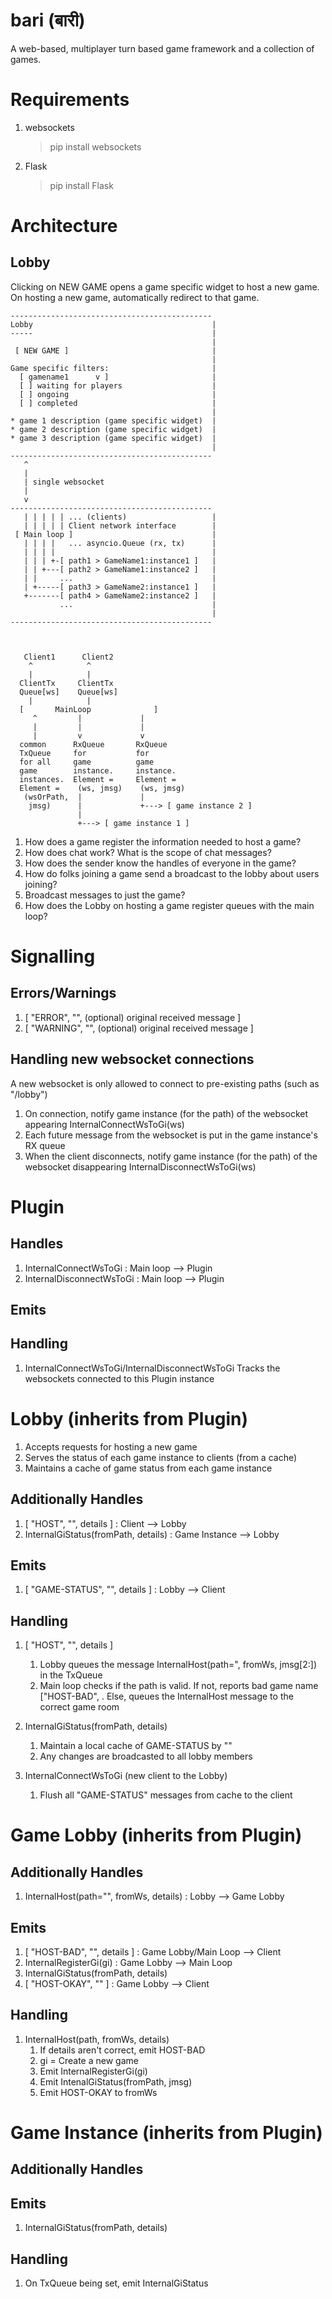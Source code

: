 bari (बारी)
==========

A web-based, multiplayer turn based game framework and a collection of games.

Requirements
============

1. websockets

   > pip install websockets

2. Flask

   > pip install Flask

Architecture
============

Lobby
-----

Clicking on NEW GAME opens a game specific widget to host a new game. On
hosting a new game, automatically redirect to that game.

    ---------------------------------------------
    Lobby                                        |
    -----                                        |
                                                 |
     [ NEW GAME ]                                |
                                                 |
    Game specific filters:                       |
      [ gamename1      v ]                       |
      [ ] waiting for players                    |
      [ ] ongoing                                |
      [ ] completed                              |
                                                 |
    * game 1 description (game specific widget)  |
    * game 2 description (game specific widget)  |
    * game 3 description (game specific widget)  |
                                                 |
    ---------------------------------------------
       ^
       |
       | single websocket
       |
       v
    ---------------------------------------------
       | | | | | ... (clients)                   |
       | | | | | Client network interface        |
     [ Main loop ]                               |
       | | | |   ... asyncio.Queue (rx, tx)      |
       | | | |                                   |
       | | | +-[ path1 > GameName1:instance1 ]   |
       | | +---[ path2 > GameName1:instance2 ]   |
       | |     ...                               |
       | +-----[ path3 > GameName2:instance1 ]   |
       +-------[ path4 > GameName2:instance2 ]   |
               ...                               |
                                                 |
    ---------------------------------------------


    
       Client1      Client2
        ^            ^
        |            |
      ClientTx     ClientTx
      Queue[ws]    Queue[ws]
        |            |
      [       MainLoop              ]
         ^         |             |
         |         |             |
         |         v             v
      common      RxQueue       RxQueue
      TxQueue     for           for
      for all     game          game
      game        instance.     instance.
      instances.  Element =     Element =
      Element =    (ws, jmsg)    (ws, jmsg)
       (wsOrPath,  |             |
        jmsg)      |             +---> [ game instance 2 ]
                   |
                   +---> [ game instance 1 ]


1. How does a game register the information needed to host a game?
2. How does chat work? What is the scope of chat messages?
3. How does the sender know the handles of everyone in the game?
4. How do folks joining a game send a broadcast to the lobby about users joining?
5. Broadcast messages to just the game?
6. How does the Lobby on hosting a game register queues with the main loop?


Signalling
==========

Errors/Warnings
---------------

1. [ "ERROR", "<explanation>", (optional) original received message ]
2. [ "WARNING", "<explanation>", (optional) original received message ]

Handling new websocket connections
----------------------------------
A new websocket is only allowed to connect to pre-existing paths (such as "/lobby")

1. On connection, notify game instance (for the path) of the websocket appearing
   InternalConnectWsToGi(ws)
2. Each future message from the websocket is put in the game instance's RX queue
3. When the client disconnects, notify game instance (for the path) of the websocket disappearing
   InternalDisconnectWsToGi(ws)


Plugin
======

Handles
-------
1. InternalConnectWsToGi : Main loop --> Plugin
2. InternalDisconnectWsToGi : Main loop --> Plugin

Emits
-----

Handling
--------
1. InternalConnectWsToGi/InternalDisconnectWsToGi
   Tracks the websockets connected to this Plugin instance


Lobby (inherits from Plugin)
============================

1. Accepts requests for hosting a new game
2. Serves the status of each game instance to clients (from a cache)
3. Maintains a cache of game status from each game instance

Additionally Handles
--------------------
1. [ "HOST", "<game-name or path>", details ] : Client --> Lobby
2. InternalGiStatus(fromPath, details) : Game Instance --> Lobby

Emits
-----
1. [ "GAME-STATUS", "<game-instance or path>", details ] : Lobby --> Client

Handling
--------
1. [ "HOST", "<game-name>", details ]
   1. Lobby queues the message InternalHost(path="<game-name>, fromWs, jmsg[2:]) in the TxQueue
   2. Main loop checks if the path is valid. If not, reports bad game name ["HOST-BAD", . Else, queues the InternalHost message to the correct game room

2. InternalGiStatus(fromPath, details)
   1. Maintain a local cache of GAME-STATUS by "<game-instance or path>"
   2. Any changes are broadcasted to all lobby members

3. InternalConnectWsToGi (new client to the Lobby)
   1. Flush all "GAME-STATUS" messages from cache to the client


Game Lobby (inherits from Plugin)
=================================

Additionally Handles
--------------------
1. InternalHost(path="<game-name>", fromWs, details) : Lobby --> Game Lobby

Emits
-----
1. [ "HOST-BAD", "<explanation>", details ] : Game Lobby/Main Loop --> Client
2. InternalRegisterGi(gi) : Game Lobby --> Main Loop
3. InternalGiStatus(fromPath, details)
4. [ "HOST-OKAY", "<game-instance or path>" ] : Game Lobby --> Client

Handling
--------

1. InternalHost(path, fromWs, details)
   1. If details aren't correct, emit HOST-BAD
   2. gi = Create a new game
   3. Emit InternalRegisterGi(gi)
   4. Emit IntenalGiStatus(fromPath, jmsg)
   5. Emit HOST-OKAY to fromWs


Game Instance (inherits from Plugin)
====================================

Additionally Handles
--------------------

Emits
-----
1. InternalGiStatus(fromPath, details)

Handling
--------
1. On TxQueue being set, emit InternalGiStatus
